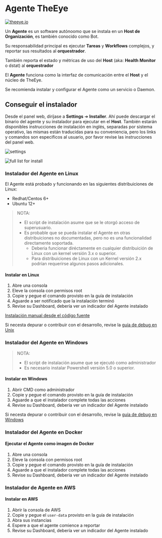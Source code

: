 # Agente TheEye 

[![theeye.io](/images/logo-theeye-theOeye-logo2.png)](https://theeye.io/en/index.html)

Un **Agente** es un software autónoomo que se instala en un **Host de Organización**, es también conocido como Bot. 

Su responsabilidad principal es ejecutar **Tareas** y **Workflows** complejos, y reportar sus resultados al **orquestrador**.

También reporta el estado y métricas de uso del **Host** (aka: **Health Monitor** o dstat) al **orquestrador**

El **Agente** funciona como la interfaz de comunicación entre el **Host** y el núcleo de TheEye.

Se recomienda instalar y configurar el Agente como un servicio o Daemon.

## Conseguir el instalador

Desde el panel web, diríjase a **Settings** ➔ **Installer**. Ahí puede descargar el binario del agente y su instalador para ejecutar en el **Host**. También estarán disponibles instrucciones de instalación en inglés, separadas por sistema operativo, las mismas están traducidas para su conveniencia, pero los links y comandos son especificos al usuario, por favor revise las instrucciones del panel web.

![settings](/images/Settings.jpg)

![full list for install](/images/TheEye-Agent-Full-list.jpg)


### Instalador del Agente en Linux 

El Agente está probado y funcionando en las siguientes distribuiciones de Linux:

- Redhat/Centos 6+
- Ubuntu 12+

> NOTA: 
> - El script de instalación asume que se le otorgó acceso de superusuario.
> - Es probable que se pueda instalar el Agente en otras distribuiciones no documentadas, pero no es una funcionalidad directamente soportada.
>   - Deberia funcionar diréctamente en cualquier distribuición de Linux con un kernel versión 3.x o superior.
>   - Para distribuiciones de Linux con un Kernel versión 2.x podrían requerirse algunos pasos adicionales.


#### Instalar en Linux

1. Abre una consola
2. Eleve la consola con permisos root
3. Copie y pegue el comando provisto en la guía de instalación
4. Aguarde a ser notificado que la instalación terminó
5. Revise su Dashboard, debería ver un indicador del Agente instalado

[Instalación manual desde el código fuente](/es/binary_build.md)

Si necesta depurar o contribuir con el desarrollo, revise la [guía de debug en Unix](/es/debug-unix.md)

### Instalador del Agente en Windows

> NOTA: 
>   - El script de instalación asume que se ejecutó como administrador
>   - Es necesario instalar Powershell versión 5.0 o superior.

#### Instalar en Windows

1. Abrir CMD como administrador
2. Copie y pegue el comando provisto en la guía de instalación
3. Aguarde a que el instalador complete todas las acciones
4. Revise su Dashboard, debería ver un indicador del Agente instalado

Si necesta depurar o contribuir con el desarrollo, revise la [guía de debug en Windows](/es/debug-windows.md)

### Instalador del Agente en Docker 

#### Ejecutar el Agente como imagen de Docker

1. Abre una consola
2. Eleve la consola con permisos root
3. Copie y pegue el comando provisto en la guía de instalación
4. Aguarde a que el instalador complete todas las acciones
5. Revise su Dashboard, debería ver un indicador del Agente instalado
 

### Instalador de Agente en AWS

#### Instalar en AWS

1. Abrir la consola de AWS
2. Copie y pegue el `user-data` provisto en la guía de instalación
3. Abra sus instancias
4. Espere a que el agente comience a reportar
5. Revise su Dashboard, debería ver un indicador del Agente instalado
